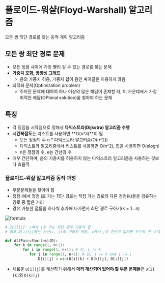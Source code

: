 # 플로이드-워샬(Floyd-Warshall) 알고리즘

모든 쌍 최단 경로를 찾는 동적 계획 알고리즘



## 모든 쌍 최단 경로 문제

- 모든 정점 사이에 가장 빨리 갈 수 있는 경로를 찾는 문제
- **가중치 포함, 방향성 그래프**
  - 음의 가중치 허용, 가중치 합이 음인 싸이클은 허용하지 않음
- 최적화 문제(Optimization problem)
  - 주어진 문제에 대하여 하나 이상의 많은 해답이 존재할 때, 이 가운데에서 가장 최적인 해답(OPtimal solution)을 찾아야 하는 문제



## 특징

- 각 정점을 시작점으로 정해서 **다익스트라(Dijkstra) 알고리즘 수행**
- **시간복잡도**는 리스트를 사용하면 **O(n^3)**이 됨
  - 모든 정점의 수 n * 다익스트라 알고리즘(O(n^2))
  - 다익스트라 알고리즘에서 리스트를 사용하면 O(n^2), 힙을 사용하면 O(elogn)
  - n은 정점의 수, e는 간선의 수
- 매우 간단하며, 음의 가중치를 허용하지 않는 다익스트라 알고리즘을 사용하는 것보다 효율적



### 플로이드-워샬 알고리즘 동작 과정

- 부분문제들을 찾아야 함
- 정점 i에서 정점 j로 가는 최단 경로는 직접 가는 경로와 다른 정점(k)들을 경유하는 경로 중 짧은 거리
- 경유 가능한 점들을 하나씩 추가해 나가면서 최단 경로 구하기(k = 1...n)

![formula](C:\Users\multicampus\Workspace\TIL\algorithm\assets\floyd-warshall.png)

```python
# D[i][j]: i에서 j로 가는 최단 경로 가중치 합
# 최초 D[i][j]에는 간선(i, j)의 가중치 저장, i에서 j로 간선이 없으면 무수히 큰 수(INF) 저장

def AllPairsShortest(D):
    for k in range(1, n+1):
        for i in range(1, n+1):	# 단, i != k
           for j in range(1, n+1): # 단, j != k and j != i
               D[i][j] = min(D[i][k] + D[k][j], D[i][j])
```

- 새로운 `D[i][j]`를 계산하기 위해서 **미리 계산되어 있어야 할 부분 문제들**은 `D[i][k]`와 `D[k][j]`